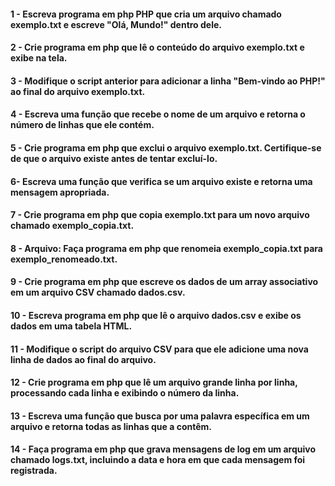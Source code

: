 #### 1 -  Escreva programa em php  PHP que cria um arquivo chamado exemplo.txt e escreve "Olá, Mundo!" dentro dele.

#### 2 - Crie programa em php  que lê o conteúdo do arquivo exemplo.txt e exibe na tela.

#### 3 -  Modifique o script anterior para adicionar a linha "Bem-vindo ao PHP!" ao final do arquivo exemplo.txt.

#### 4 -  Escreva uma função que recebe o nome de um arquivo e retorna o número de linhas que ele contém.

#### 5 -  Crie programa em php  que exclui o arquivo exemplo.txt. Certifique-se de que o arquivo existe antes de tentar excluí-lo.

#### 6-  Escreva uma função que verifica se um arquivo existe e retorna uma mensagem apropriada.

#### 7 - Crie programa em php  que copia exemplo.txt para um novo arquivo chamado exemplo_copia.txt.

#### 8 - Arquivo: Faça programa em php  que renomeia exemplo_copia.txt para exemplo_renomeado.txt.

#### 9 - Crie programa em php  que escreve os dados de um array associativo em um arquivo CSV chamado dados.csv.

#### 10 - Escreva programa em php  que lê o arquivo dados.csv e exibe os dados em uma tabela HTML.

#### 11 - Modifique o script do arquivo CSV para que ele adicione uma nova linha de dados ao final do arquivo.

#### 12 -  Crie programa em php  que lê um arquivo grande linha por linha, processando cada linha e exibindo o número da linha.

#### 13 -  Escreva uma função que busca por uma palavra específica em um arquivo e retorna todas as linhas que a contêm.

#### 14 -  Faça programa em php  que grava mensagens de log em um arquivo chamado logs.txt, incluindo a data e hora em que cada mensagem foi registrada.
